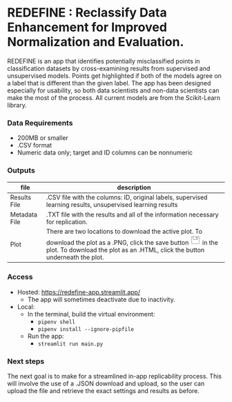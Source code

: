 # REDEFINE : Reclassify Data Enhancement for Improved Normalization and Evaluation.

REDEFINE is an app that identifies potentially misclassified points in classification datasets by cross-examining results from supervised and unsupervised models. Points get highlighted if both of the models agree on a label that is different than the given label. The app has been designed especially for usability, so both data scientists and non-data scientists can make the most of the process. All current models are from the Scikit-Learn library.

### Data Requirements
* 200MB or smaller
* .CSV format
* Numeric data only; target and ID columns can be nonnumeric

### Outputs

| file | description |
|------|-------------|
| Results File | .CSV file with the columns: ID, original labels, supervised learning results, unsupervised learning results |
| Metadata File | .TXT file with the results and all of the information necessary for replication. |
| Plot | There are two locations to download the active plot. To download the plot as a .PNG, click the save button ![Screenshot](save.png) in the plot. To download the plot as an .HTML, click the button underneath the plot. |

### Access
* Hosted: https://redefine-app.streamlit.app/
    * The app will sometimes deactivate due to inactivity.
* Local: 
    * In the terminal, build the virtual environment:
        * `pipenv shell`
        * `pipenv install --ignore-pipfile`
    * Run the app:
        * ```streamlit run main.py```

### Next steps
The next goal is to make for a streamlined in-app replicability process.  This will involve the use of a .JSON download and upload, so the user can upload the file and retrieve the exact settings and results as before.
